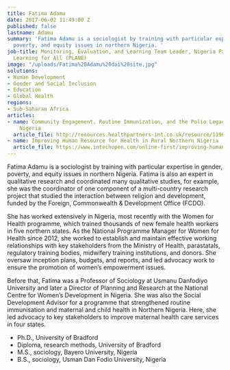 ```yaml
---
title: Fatima Adamu
date: 2017-06-02 11:49:00 Z
published: false
lastname: Adamu
summary: 'Fatima Adamu is a sociologist by training with particular expertise in gender,
  poverty, and equity issues in northern Nigeria. '
job-title: Monitoring, Evaluation, and Learning Team Leader, Nigeria Partnership for
  Learning for All (PLANE)
image: "/uploads/Fatima%20Adamu%20dai%20site.jpg"
solutions:
- Human Development
- Gender and Social Inclusion
- Education
- Global Health
regions:
- Sub-Saharan Africa
articles:
- name: Community Engagement, Routine Immunization, and the Polio Legacy in Northern
    Nigeria
  article_file: http://resources.healthpartners-int.co.uk/resource/1196/
- name: Improving Human Resource for Health in Rural Northern Nigeria
  article_file: https://www.intechopen.com/online-first/improving-human-resource-for-health-in-rural-northern-nigeria
---
```


Fatima Adamu is a sociologist by training with particular expertise in gender, poverty, and equity issues in northern Nigeria. Fatima is also an expert in qualitative research and coordinated many qualitative studies, for example, she was the coordinator of one component of a multi-country research project that studied the interaction between religion and development, funded by the Foreign, Commonwealth & Development Office (FCDO). 

She has worked extensively in Nigeria, most recently with the Women for Health programme, which trained thousands of new female health workers in five northern states. As the National Programme Manager for Women for Health since 2012, she worked to establish and maintain effective working relationships with key stakeholders from the Ministry of Health, parastatals, regulatory training bodies, midwifery training institutions, and donors. She oversaw inception plans, budgets, and reports, and led advocacy work to ensure the promotion of women’s empowerment issues. 

Before that, Fatima was a Professor of Sociology at Usmanu Danfodiyo University and later a Director of Planning and Research at the National Centre for Women’s Development in Nigeria. She was also the Social Development Advisor for a programme that strengthened routine immunisation and maternal and child health in Northern Nigeria. Here, she led advocacy to key stakeholders to improve maternal health care services in four states. 

* Ph.D., University of Bradford
* Diploma, research methods, University of Bradford
* M.S., sociology, Bayero University, Nigeria
* B.S., sociology, Usman Dan Fodio University, Nigeria